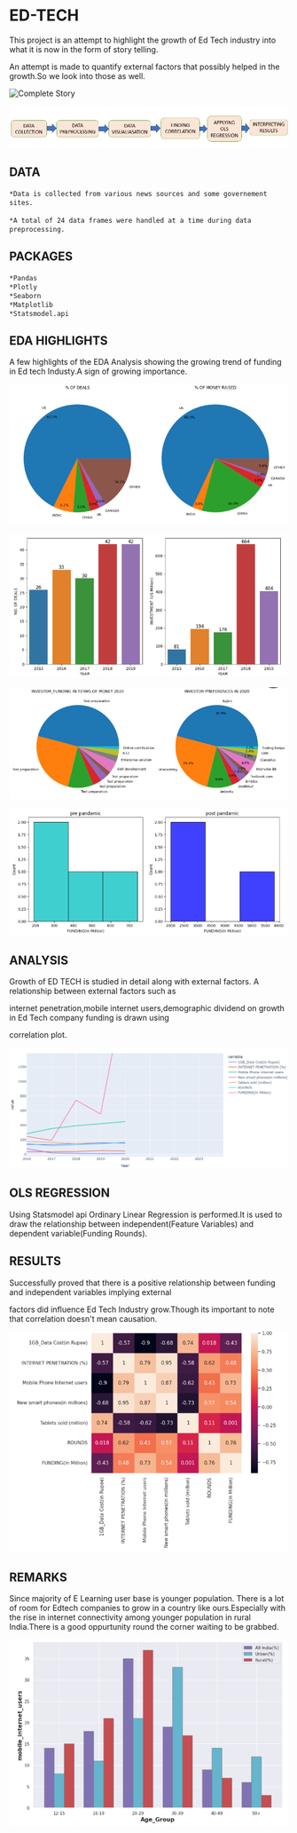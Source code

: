 # ED-TECH

This project is an attempt to highlight the growth of Ed Tech industry into what it is now in the form of story telling.

An attempt is made to quantify external factors that possibly helped in the growth.So we look into those as well.

![Complete Story]()

![PROJECT OVERVIEW](Images/Edtech.PNG)

## DATA

    *Data is collected from various news sources and some governement sites.

    *A total of 24 data frames were handled at a time during data preprocessing.

## PACKAGES
    *Pandas 
    *Plotly
    *Seaborn
    *Matplotlib
    *Statsmodel.api

## EDA HIGHLIGHTS

A few highlights of the EDA Analysis showing the growing trend of funding in Ed tech Industy.A sign of growing importance.

![FUNDING UNTIL 2016](<Images/FUNDING TILL 2016.PNG>)

![FUNDING SINCE 2015](<Images/FUNDING POST 2015.PNG>)

![PRE PANDAMIC](<Images/PRE PANDEMIC.PNG>)

![POST PANDAMIC](<Images/POST PANDAMIC-1.PNG>)

## ANALYSIS 

Growth of ED TECH is studied in detail along with external factors. A relationship between external factors such as

internet penetration,mobile internet users,demographic dividend on growth in Ed Tech company funding is drawn using 

correlation plot.  

![PLOT DATA](Images/GRAPH.PNG)

## OLS REGRESSION
Using Statsmodel api Ordinary Linear Regression is performed.It is used to draw the relationship between independent(Feature 
Variables) and dependent variable(Funding Rounds).

## RESULTS

Successfully proved that there is a positive relationship between funding and independent variables implying external 

factors did influence Ed Tech Industry grow.Though its important to note that correlation doesn't mean causation.

![CORRELATION](<CORR PLOT.PNG>)

## REMARKS
Since majority of E Learning user base is younger population. There is a lot of room for Edtech companies to grow in a country like 
ours.Especially with the rise in internet connectivity among younger population in rural India.There is a good oppurtunity round the
corner waiting to be grabbed. 

![FUTURE STATISTICS](<Images/WAY FORWORD.PNG>) 


